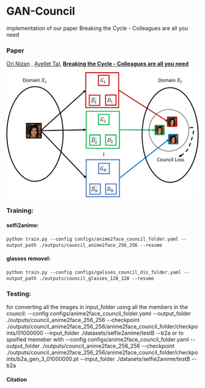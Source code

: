 # GAN-Council
implementation of our paper Breaking the Cycle - Colleagues are all you need 
### Paper
[Ori Nizan](https://github.com/Onr) , [Ayellet Tal](http://webee.technion.ac.il/~ayellet/),
**[Breaking the Cycle - Colleagues are all you need](https://arxiv.org/abs/1911.10538 "Breaking the cycle -- Colleagues are all you need")**

![gan_council_overview](/images/gan_council_overview.png)

### Training:
#### selfi2anime:
    python train.py --config configs/anime2face_council_folder.yaml --output_path ./outputs/council_anime2face_256_256 --resume 
#### glasses removel:
    python train.py --config configs/galsses_council_dis_folder.yaml --output_path ./outputs/council_glasses_128_128 --resume 

### Testing:
for converting all the images in input_folder using all the members in the council:
    --config configs/anime2face_council_folder.yaml --output_folder ./outputs/council_anime2face_256_256 --checkpoint ./outputs/council_anime2face_256_256/anime2face_council_folder/checkpoints/01000000 --input_folder ./datasets/selfie2anime/testB --b2a
or to spsified memeber with
    --config configs/anime2face_council_folder.yaml --output_folder ./outputs/council_anime2face_256_256 --checkpoint ./outputs/council_anime2face_256_256/anime2face_council_folder/checkpoints/b2a_gen_3_01000000.pt --input_folder ./datasets/selfie2anime/testB --b2a
#### Citation
